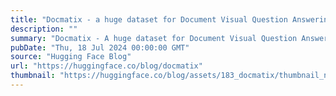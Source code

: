 ```yaml
---
title: "Docmatix - a huge dataset for Document Visual Question Answering"
description: ""
summary: "Docmatix - A huge dataset for Document Visual Question Answering With this blog we are releasing Doc..."
pubDate: "Thu, 18 Jul 2024 00:00:00 GMT"
source: "Hugging Face Blog"
url: "https://huggingface.co/blog/docmatix"
thumbnail: "https://huggingface.co/blog/assets/183_docmatix/thumbnail_new.png"
---
```


